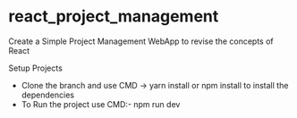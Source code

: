 # react_project_management

Create a Simple Project Management WebApp to revise the concepts of React

Setup Projects

- Clone the branch and use CMD -> yarn install or npm install to install the dependencies
- To Run the project use CMD:- npm run dev
